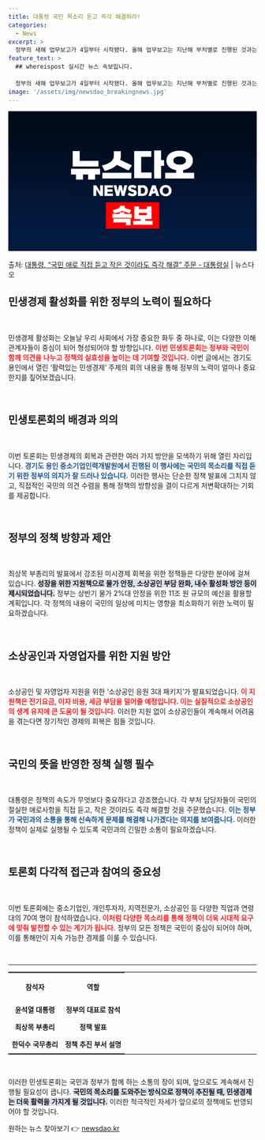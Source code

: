 ```yaml
---
title: 대통령 국민 목소리 듣고 즉각 해결하라!
categories:
  - News
excerpt: >
  정부의 새해 업무보고가 4일부터 시작됐다. 올해 업무보고는 지난해 부처별로 진행된 것과는 달리 주제별로 10…
feature_text: >
  ## whereispost 실시간 뉴스 속보입니다.

  정부의 새해 업무보고가 4일부터 시작됐다. 올해 업무보고는 지난해 부처별로 진행된 것과는 달리 주제별로 10…
image: '/assets/img/newsdao_breakingnews.jpg'
---
```


![뉴스다오 속보](/assets/img/newsdao_breakingnews.jpg)

<p>출처: <a href="https://newsdao.kr/2922" rel="dofollow">대통령, “국민 애로 직접 듣고 작은 것이라도 즉각 해결” 주문  - 대통령실</a> | 뉴스다오</p>

<h2 data-ke-size="size26">민생경제 활성화를 위한 정부의 노력이 필요하다</h2>

<p data-ke-size="size16">&nbsp;</p>

민생경제 활성화는 오늘날 우리 사회에서 가장 중요한 화두 중 하나로, 이는 다양한 이해관계자들이 중심이 되어 형성되어야 할 방향입니다. <b><span style="color: #ee2323;">이번 민생토론회는 정부와 국민이 함께 의견을 나누고 정책의 실효성을 높이는 데 기여할 것입니다.</span></b> 이번 글에서는 경기도 용인에서 열린 ‘활력있는 민생경제’ 주제의 회의 내용을 통해 정부의 노력이 얼마나 중요한지를 짚어보겠습니다.

<p data-ke-size="size16">&nbsp;</p>

<h2 data-ke-size="size26">민생토론회의 배경과 의의</h2>

<p data-ke-size="size16">&nbsp;</p>

이번 토론회는 민생경제의 회복과 관련한 여러 가지 방안을 모색하기 위해 열린 자리입니다. <b><span style="color: #1a5490;">경기도 용인 중소기업인력개발원에서 진행된 이 행사에는 국민의 목소리를 직접 듣기 위한 정부의 의지가 잘 드러나 있습니다.</span></b> 이러한 행사는 단순한 정책 발표에 그치지 않고, 직접적인 국민의 의견 수렴을 통해 정책의 방향성을 결이 다르게 저변확대하는 기회를 제공합니다.

<p data-ke-size="size16">&nbsp;</p>

<h2 data-ke-size="size26">정부의 정책 방향과 제안</h2>

<p data-ke-size="size16">&nbsp;</p>

최상목 부총리의 발표에서 강조된 미시경제 회복을 위한 정책들은 다양한 분야에 걸쳐 있습니다. <b><span style="background-color: #21538527;">성장을 위한 지원책으로 물가 안정, 소상공인 부담 완화, 내수 활성화 방안 등이 제시되었습니다.</span></b> 정부는 상반기 물가 2%대 안정을 위한 11조 원 규모의 예산을 활용할 계획입니다. 각 정책의 내용이 국민의 일상에 미치는 영향을 최소화하기 위한 노력이 필요하겠습니다.

<p data-ke-size="size16">&nbsp;</p>

<h2 data-ke-size="size26">소상공인과 자영업자를 위한 지원 방안</h2>

<p data-ke-size="size16">&nbsp;</p>

소상공인 및 자영업자 지원을 위한 ‘소상공인 응원 3대 패키지’가 발표되었습니다. <b><span style="color: #ee2323;">이 지원책은 전기요금, 이자 비용, 세금 부담을 덜어줄 예정입니다. 이는 실질적으로 소상공인의 생계 유지에 큰 도움이 될 것입니다.</span></b> 이러한 지원 없이 소상공인들이 계속해서 어려움을 겪는다면 장기적인 경제의 회복은 힘들 것입니다.

<p data-ke-size="size16">&nbsp;</p>

<h2 data-ke-size="size26">국민의 뜻을 반영한 정책 실행 필수</h2>

<p data-ke-size="size16">&nbsp;</p>

대통령은 정책의 속도가 무엇보다 중요하다고 강조했습니다. 각 부처 담당자들이 국민의 절실한 애로사항을 직접 듣고, 작은 것이라도 즉각 해결할 것을 주문했습니다. <b><span style="color: #1a5490;">이는 정부가 국민과의 소통을 통해 신속하게 문제를 해결해 나가겠다는 의지를 보여줍니다.</span></b> 이러한 정책이 실제로 실행될 수 있도록 국민과의 긴밀한 소통이 필요하겠습니다.

<p data-ke-size="size16">&nbsp;</p>

<h2 data-ke-size="size26">토론회 다각적 접근과 참여의 중요성</h2>

<p data-ke-size="size16">&nbsp;</p>

이번 토론회에는 중소기업인, 개인투자자, 지역전문가, 소상공인 등 다양한 직업과 연령대의 70여 명이 참석하였습니다. <b><span style="color: #ee2323;">이처럼 다양한 목소리를 통해 정책이 더욱 시대적 요구에 맞춰 발전할 수 있는 계기가 됩니다.</span></b> 정부의 모든 정책은 국민이 중심이 되어야 하며, 이를 통해만이 지속 가능한 경제를 이룰 수 있습니다.

<p data-ke-size="size16">&nbsp;</p>

<hr>

<table style="width: 100%; border-top: 1px solid #000; border-bottom: 1px solid #000;">
  <tr>
    <th style="text-align: center; height: 50px;"><b>참석자</b></th>
    <th style="text-align: center; height: 50px;"><b>역할</b></th>
  </tr>
  <tr>
    <td style="text-align: center; height: 30px;"><b>윤석열 대통령</b></td>
    <td style="text-align: center; height: 30px;"><b>정부의 대표로 참석</b></td>
  </tr>
  <tr>
    <td style="text-align: center; height: 30px;"><b>최상목 부총리</b></td>
    <td style="text-align: center; height: 30px;"><b>정책 발표</b></td>
  </tr>
  <tr>
    <td style="text-align: center; height: 30px;"><b>한덕수 국무총리</b></td>
    <td style="text-align: center; height: 30px;"><b>정책 추진 부서 설명</b></td>
  </tr>
</table>

<p data-ke-size="size16">&nbsp;</p>

이러한 민생토론회는 국민과 정부가 함께 하는 소통의 장이 되며, 앞으로도 계속해서 진행될 필요성이 큽니다. <b><span style="background-color: #21538527;">국민의 목소리를 도와주는 방식으로 정책이 추진될 때, 민생경제는 더욱 활력을 가지게 될 것입니다.</span></b> 이러한 적극적인 자세가 앞으로의 정책에도 반영되어야 할 것입니다. 

원하는 뉴스 찾아보기 👉 <a href="https://newsdao.kr" rel="dofollow">newsdao.kr</a>


